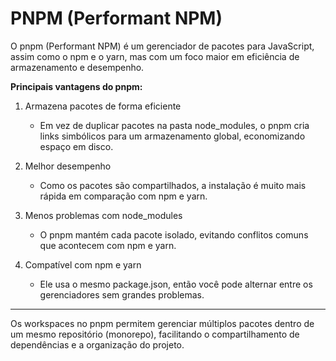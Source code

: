 # PNPM (Performant NPM)

O pnpm (Performant NPM) é um gerenciador de pacotes para JavaScript, assim como o npm e o yarn, mas com um foco maior em eficiência de armazenamento e desempenho.

**Principais vantagens do pnpm:**

1. Armazena pacotes de forma eficiente

    * Em vez de duplicar pacotes na pasta node_modules, o pnpm cria links simbólicos para um armazenamento global, economizando espaço em disco.

2. Melhor desempenho

    * Como os pacotes são compartilhados, a instalação é muito mais rápida em comparação com npm e yarn.

3. Menos problemas com node_modules

    * O pnpm mantém cada pacote isolado, evitando conflitos comuns que acontecem com npm e yarn.

4. Compatível com npm e yarn
    
    * Ele usa o mesmo package.json, então você pode alternar entre os gerenciadores sem grandes problemas.

---

Os workspaces no pnpm permitem gerenciar múltiplos pacotes dentro de um mesmo repositório (monorepo), facilitando o compartilhamento de dependências e a organização do projeto.
